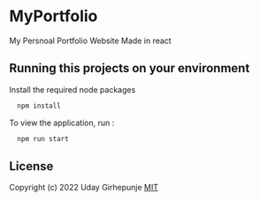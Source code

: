 # MyPortfolio
My Persnoal Portfolio Website Made in react 
## Running this projects on your environment 
Install the required node packages
```bash
  npm install
```
To view the application, run : 
```bash
  npm run start
```
## License
Copyright (c) 2022 Uday Girhepunje
[MIT](./LICENSE)
